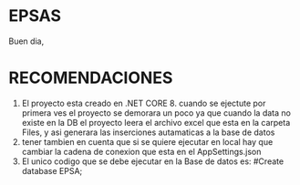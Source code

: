 # EPSAS
Buen dia, 

# RECOMENDACIONES 

1. El proyecto esta creado en .NET CORE 8. cuando se ejectute por primera ves el proyecto se demorara un poco ya que cuando la data no existe en la DB el proyecto leera el archivo excel que esta en la carpeta Files, y asi generara las inserciones autamaticas a la base de datos 
2. tener tambien en cuenta que si se quiere ejecutar en local hay que cambiar la cadena de conexion que esta en el AppSettings.json
3. El unico codigo que se debe ejecutar en la Base de datos es:
    #Create database EPSA;
  

